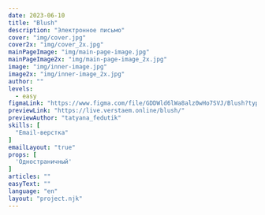 ```yaml
---
date: 2023-06-10
title: "Blush"
description: "Электронное письмо"
cover: "img/cover.jpg"
cover2x: "img/cover_2x.jpg"
mainPageImage: "img/main-page-image.jpg"
mainPageImage2x: "img/main-page-image_2x.jpg"
image: "img/inner-image.jpg"
image2x: "img/inner-image_2x.jpg"
author: ""
levels:
  - easy
figmaLink: "https://www.figma.com/file/GDDWld6lWa8alz0wHo7SVJ/Blush?type=design&node-id=52%3A15399&t=O6xLhfUloeRSoMTi-1"
previewLink: "https://live.verstaem.online/blush/"
previewAuthor: "tatyana_fedutik"
skills: [
  "Email-верстка"
]
emailLayout: "true"
props: [
  'Одностраничный'
]
articles: ""
easyText: ""
language: "en"
layout: "project.njk"
---
```

